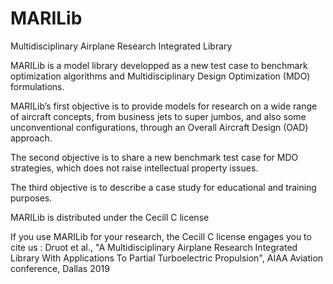 # MARILib
Multidisciplinary Airplane Research Integrated Library

MARILib is a model library developped as a new test case to benchmark optimization algorithms and Multidisciplinary
Design Optimization (MDO) formulations.

MARILib’s first objective is to provide models for research on a wide range of aircraft concepts, from business jets
to super jumbos, and also some unconventional configurations, through an Overall Aircraft Design (OAD) approach.

The second objective is to share a new benchmark test case for MDO strategies, which does not raise intellectual
property issues.

The third objective is to describe a case study for educational and training purposes.

MARILib is distributed under the Cecill C license

If you use MARILib for your research, the Cecill C license engages you to cite us :
Druot et al., "A Multidisciplinary Airplane Research Integrated Library
With Applications To Partial Turboelectric Propulsion", AIAA Aviation conference, Dallas 2019
